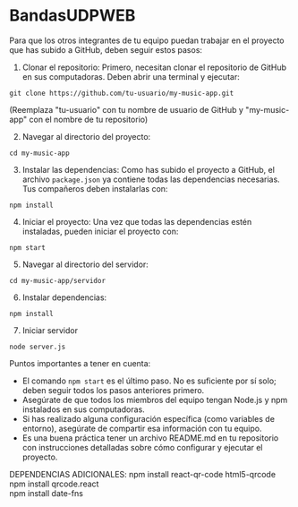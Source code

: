 # BandasUDPWEB
Para que los otros integrantes de tu equipo puedan trabajar en el proyecto que has subido a GitHub, deben seguir estos pasos:

1. Clonar el repositorio:
Primero, necesitan clonar el repositorio de GitHub en sus computadoras. Deben abrir una terminal y ejecutar:

```plaintext
git clone https://github.com/tu-usuario/my-music-app.git
```

(Reemplaza "tu-usuario" con tu nombre de usuario de GitHub y "my-music-app" con el nombre de tu repositorio)


2. Navegar al directorio del proyecto:

```plaintext
cd my-music-app
```


3. Instalar las dependencias:
Como has subido el proyecto a GitHub, el archivo `package.json` ya contiene todas las dependencias necesarias. Tus compañeros deben instalarlas con:

```plaintext
npm install
```


4. Iniciar el proyecto:
Una vez que todas las dependencias estén instaladas, pueden iniciar el proyecto con:

```plaintext
npm start
```

5. Navegar al directorio del servidor:
```plaintext
cd my-music-app/servidor
```
6. Instalar dependencias:

```plaintext
npm install
```
7. Iniciar servidor

```plaintext
node server.js
```
   



Puntos importantes a tener en cuenta:

- El comando `npm start` es el último paso. No es suficiente por sí solo; deben seguir todos los pasos anteriores primero.
- Asegúrate de que todos los miembros del equipo tengan Node.js y npm instalados en sus computadoras.
- Si has realizado alguna configuración específica (como variables de entorno), asegúrate de compartir esa información con tu equipo.
- Es una buena práctica tener un archivo README.md en tu repositorio con instrucciones detalladas sobre cómo configurar y ejecutar el proyecto.

DEPENDENCIAS ADICIONALES:
npm install react-qr-code html5-qrcode
npm install qrcode.react  
npm install date-fns
